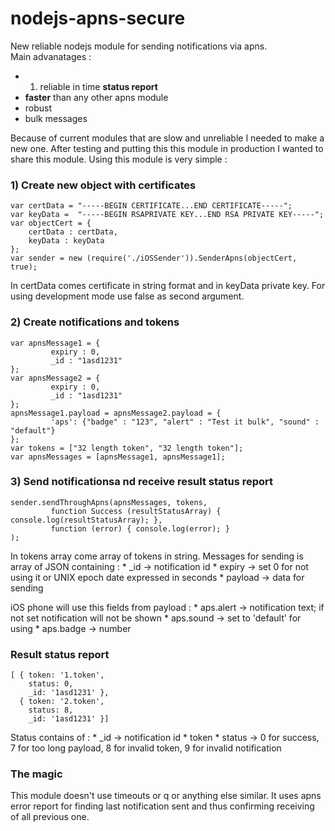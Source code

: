 nodejs-apns-secure
==================

New reliable nodejs module for sending notifications via apns.   
Main advanatages : 

* 1. reliable in time <b>status report</b>
* <b>faster</b> than any other apns module
* robust
* bulk messages

Because of current modules that are slow and unreliable I needed to make a new one. After testing and putting this this module in production I wanted to share this module.
Using this module is very simple :

### 1) Create new object with certificates

```
var certData = "-----BEGIN CERTIFICATE...END CERTIFICATE-----";
var keyData =  "-----BEGIN RSAPRIVATE KEY...END RSA PRIVATE KEY-----";  
var objectCert = {
    certData : certData,
    keyData : keyData
};   
var sender = new (require('./iOSSender')).SenderApns(objectCert, true);
```

In certData comes certificate in string format and in keyData private key.
For using development mode use false as second argument.

### 2) Create notifications and tokens

```
var apnsMessage1 = {
         expiry : 0,
         _id : "1asd1231"
};
var apnsMessage2 = {
         expiry : 0,
         _id : "1asd1231"
};
apnsMessage1.payload = apnsMessage2.payload = {
         'aps': {"badge" : "123", "alert" : "Test it bulk", "sound" : "default"}
};
var tokens = ["32 length token", "32 length token"];
var apnsMessages = [apnsMessage1, apnsMessage1];
```

### 3) Send notificationsa nd receive result status report

```
sender.sendThroughApns(apnsMessages, tokens,
         function Success (resultStatusArray) { console.log(resultStatusArray); },
         function (error) { console.log(error); }
);
```

In tokens array come array of tokens in string.
Messages for sending is array of JSON containing :
    * _id -> notification id
    * expiry -> set 0 for not using it or UNIX epoch date expressed in seconds
    * payload -> data for sending

iOS phone will use this fields from payload :
    * aps.alert -> notification text; if not set notification will not be shown
    * aps.sound -> set to 'default' for using
    * aps.badge -> number

### Result status report

```
[ { token: '1.token',
    status: 0,
    _id: '1asd1231' },   
  { token: '2.token',
    status: 8,
    _id: '1asd1231' }]
```
Status contains of :
    * _id -> notification id
    * token
    * status -> 0 for success, 7 for too long payload, 8 for invalid token, 9 for invalid notification


### The magic

This module doesn't use timeouts or q or anything else similar.
It uses apns error report for finding last notification sent and thus confirming receiving of all previous one.